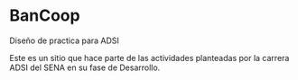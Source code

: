 # BanCoop
Diseño de practica para ADSI

Este es un sitio que hace parte de las actividades planteadas por la carrera ADSI del SENA en su fase de Desarrollo.
